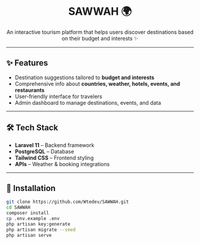 <p align="center">
  <a href="https://github.com/Wtedev/SAWWAH" target="_blank">
  </a>
</p>

<h1 align="center">SAWWAH 🌍</h1>

<p align="center">
  An interactive tourism platform that helps users discover destinations based on their budget and interests ✨
</p>

---

## ✨ Features
- Destination suggestions tailored to **budget and interests**  
- Comprehensive info about **countries, weather, hotels, events, and restaurants**  
- User-friendly interface for travelers  
- Admin dashboard to manage destinations, events, and data  

---

## 🛠️ Tech Stack
- **Laravel 11** – Backend framework  
- **PostgreSQL** – Database  
- **Tailwind CSS** – Frontend styling  
- **APIs** – Weather & booking integrations  

---

## 🚀 Installation
```bash
git clone https://github.com/Wtedev/SAWWAH.git
cd SAWWAH
composer install
cp .env.example .env
php artisan key:generate
php artisan migrate --seed
php artisan serve
